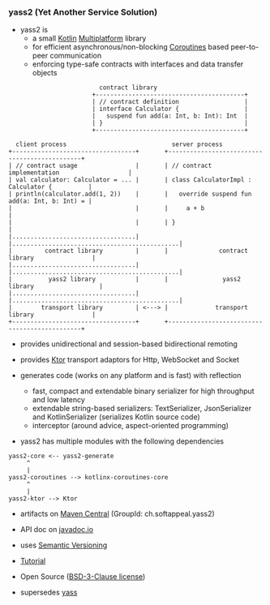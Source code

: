 ### yass2 (Yet Another Service Solution)

* yass2 is
    * a small [Kotlin](https://kotlinlang.org/) [Multiplatform](https://kotlinlang.org/docs/multiplatform-intro.html) library
    * for efficient asynchronous/non-blocking [Coroutines](https://kotlinlang.org/docs/coroutines-guide.html) based
      peer-to-peer communication
    * enforcing type-safe contracts with interfaces and data transfer objects

```
                         contract library
                       +-----------------------------------------+
                       | // contract definition                  |
                       | interface Calculator {                  |
                       |   suspend fun add(a: Int, b: Int): Int  |
                       | }                                       |
                       +-----------------------------------------+

  client process                             server process
+----------------------------------+       +----------------------------------------------+
| // contract usage                |       | // contract implementation                   |
| val calculator: Calculator = ... |       | class CalculatorImpl : Calculator {          |
| println(calculator.add(1, 2))    |       |   override suspend fun add(a: Int, b: Int) = |
|                                  |       |     a + b                                    |
|                                  |       | }                                            |
|..................................|       |..............................................|
|         contract library         |       |              contract library                |
|..................................|       |..............................................|
|          yass2 library           |       |               yass2 library                  |
|..................................|       |..............................................|
|        transport library         | <---> |             transport library                |
+----------------------------------+       +----------------------------------------------+
```

* provides unidirectional and session-based bidirectional remoting

* provides [Ktor](https://ktor.io) transport adaptors for Http, WebSocket and Socket

* generates code (works on any platform and is fast) with reflection
    * fast, compact and extendable binary serializer for high throughput and low latency
    * extendable string-based serializers: TextSerializer, JsonSerializer and KotlinSerializer (serializes Kotlin source code)
    * interceptor (around advice, aspect-oriented programming)

* yass2 has multiple modules with the following dependencies

```
yass2-core <-- yass2-generate
     ^
     |
yass2-coroutines --> kotlinx-coroutines-core
     ^
     |
yass2-ktor --> Ktor
```

* artifacts on [Maven Central](https://central.sonatype.com/search?q=g:ch.softappeal.yass2) (GroupId: ch.softappeal.yass2)

* API doc on [javadoc.io](https://javadoc.io/doc/ch.softappeal.yass2/yass2/latest)

* uses [Semantic Versioning](https://semver.org)

* [Tutorial](tutorial/src)

* Open Source ([BSD-3-Clause license](license.txt))

* supersedes [yass](https://github.com/softappeal/yass/)
